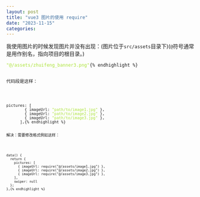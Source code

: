 ```yaml
---
layout: post
title: "vue3 图片的使用 require"
date: "2023-11-15"
categories: 
---
```

<p>我使用图片的时候发现图片并没有出现：(图片位于<code>src/assets</code>目录下)(<code>@</code>符号通常是用作别名，指向项目的根目录。)</p>

<pre>
<code><span style="color:#abe338">&quot;@/assets/zhuifeng_banner3.png&quot;</span>{% endhighlight %}

<p>代码段是这样：</p>

<pre>
<code>pictures: [
        { imageUrl: <span style="color:#abe338">&quot;path/to/image1.jpg&quot;</span> },
        { imageUrl: <span style="color:#abe338">&quot;path/to/image2.jpg&quot;</span> },
        { imageUrl: <span style="color:#abe338">&quot;path/to/image3.jpg&quot;</span> },
      ],{% endhighlight %}

<p>解决：需要修改格式例如这样：</p>

<pre>
<code>data() {
  return {
    pictures: [
      { imageUrl: require(&quot;@/assets/image1.jpg&quot;) },
      { imageUrl: require(&quot;@/assets/image2.jpg&quot;) },
      { imageUrl: require(&quot;@/assets/image3.jpg&quot;) },
    ],
    swiper: null
  };
},{% endhighlight %}

